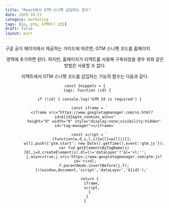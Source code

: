 ```yaml
---
title: "React에서 GTM 스니펫 삽입하는 함수"
date: 2020-10-23
category: marketing
tags: [ga, gtm, GTM태그 삽입]
draft: false
layout: post
---
```


구글 공식 페이지에서 제공하는 가이드에 따르면, GTM 스니펫 코드를 홈페이지 <header> 영역에 추가하면 된다.
하지만, 홈페이지가 리액트를 사용해 구축되었을 경우 위와 같은 방법은 사용할 수 없다.

리액트에서 GTM 스니펫 코드를 삽입하는 기능의 함수는 다음과 같다. 

```
const Snippets = {
  tags: function (id) {

    if (!id) { console.log('GTM Id is required') }

    const iframe = `
      <iframe src="https://www.googletagmanager.com/ns.html?id=${id}&gtm_cookies_win=x"
        height="0" width="0" style="display:none;visibility:hidden" id="tag-manager"></iframe>`

    const script = `
      (function(w,d,s,l,i){w[l]=w[l]||[];
        w[l].push({'gtm.start': new Date().getTime(),event:'gtm.js'});
        var f=d.getElementsByTagName(s)[0],j=d.createElement(s),dl=l!='dataLayer'?'&l='+l:'';
        j.async=true;j.src='https://www.googletagmanager.com/gtm.js?id='+i+dl;
        f.parentNode.insertBefore(j,f);
      })(window,document,'script','dataLayer','${id}');`

    return {
      iframe,
      script,
    }
  }
}
```